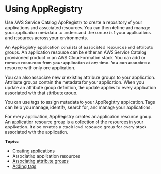 # Using AppRegistry<a name="appregistry"></a>

Use AWS Service Catalog AppRegistry to create a repository of your applications and associated resources\. You can then define and manage your application metadata to understand the context of your applications and resources across your environments\.

An AppRegistry application consists of associated resources and attribute groups\. An application resource can be either an AWS Service Catalog provisioned product or an AWS CloudFormation stack\. You can add or remove resources from your application at any time\. You can associate a resource with only one application\.

You can also associate new or existing attribute groups to your application\. Attribute groups contain the metadata for your application\. When you update an attribute group definition, the update applies to every application associated with that attribute group\. 

You can use tags to assign metadata to your AppRegistry application\. Tags can help you manage, identify, search for, and manage your applications\. 

For every application, AppRegistry creates an application resource group\. An application resource group is a collection of the resources in your application\. It also creates a stack level resource group for every stack associated with the application\.

**Topics**
+ [Creating applications](create-app.md)
+ [Associating application resources](associate-resource.md)
+ [Associating attribute groups](associate-attributes.md)
+ [Adding tags](add-tags.md)